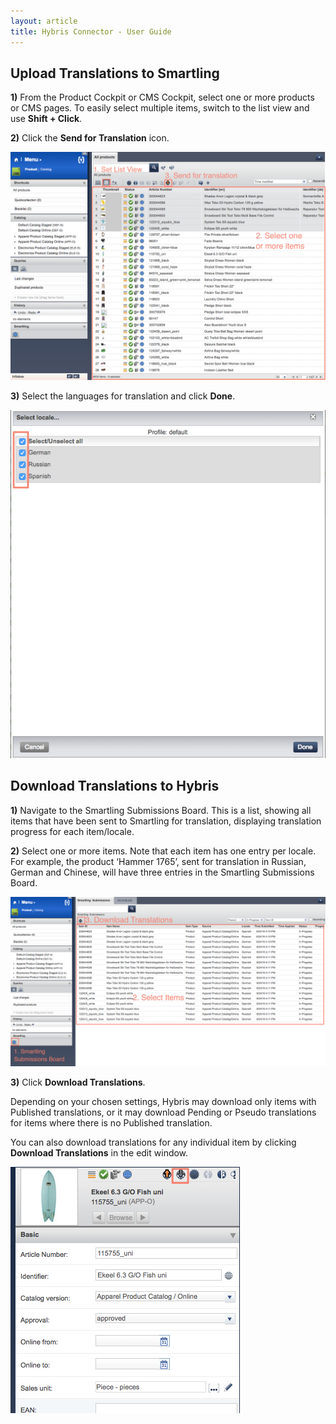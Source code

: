 ```yaml
---
layout: article
title: Hybris Connector - User Guide
---
```



## Upload Translations to Smartling

**1)** From the Product Cockpit or CMS Cockpit, select one or more products or CMS pages. To easily select multiple items, switch to the list view and use **Shift + Click**.

**2)** Click the **Send for Translation** icon.

![](/uploads/versions/hybris_product_cockpit---x----1076-778x---.png)

**3)** Select the languages for translation and click **Done**.

![medium](/uploads/versions/hybris_product_cockpit-1---x----558-617x---.png)

## Download Translations to Hybris

**1)** Navigate to the Smartling Submissions Board. This is a list, showing all items that have been sent to Smartling for translation, displaying translation progress for each item/locale.

**2)** Select one or more items. Note that each item has one entry per locale. For example, the product ‘Hammer 1765’, sent for translation in Russian, German and Chinese, will have three entries in the Smartling Submissions Board.

![](/uploads/versions/hybris_product_cockpit-2---x----1339-722x---.png)

**3)** Click **Download Translations**.

Depending on your chosen settings, Hybris may download only items with Published translations, or it may download Pending or Pseudo translations for items where there is no Published translation.

You can also download translations for any individual item by clicking **Download Translations** in the edit window.

![small](/uploads/versions/hybris_product_cockpit-3---x----367-394x---.png)